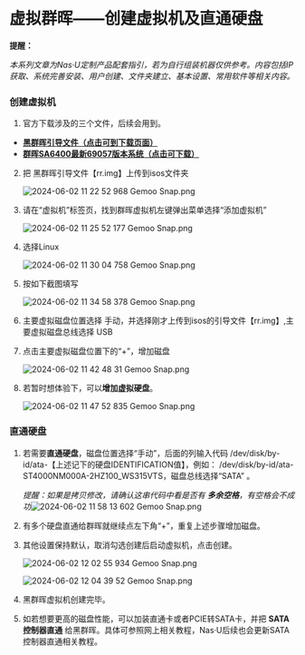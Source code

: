 # 虚拟群晖——创建虚拟机及直通硬盘

**提醒：**

*本系列文章为Nas·U定制产品配套指引，若为自行组装机器仅供参考。内容包括IP获取、系统完善安装、用户创建、文件夹建立、基本设置、常用软件等相关内容。*

### 创建虚拟机

1. 官方下载涉及的三个文件，后续会用到。

- [**黑群晖引导文件（点击可到下载页面）**](https://github.com/RROrg/rr/releases)
- [**群晖SA6400最新69057版本系统（点击可下载）**](https://global.synologydownload.com/download/DSM/release/7.2.1/69057-1/DSM_SA6400_69057.pat?model=SA6400&bays=12&dsm_version=7.2.1&build_number=69057)

2. 把 黑群晖引导文件【rr.img】上传到isos文件夹

   ![2024-06-02 11 22 52 968  Gemoo Snap.png](https://nas-u.top/usr/uploads/2024/06/3992246153.png)

3. 请在“虚拟机”标签页，找到群晖虚拟机左键弹出菜单选择“添加虚拟机”

   ![2024-06-02 11 25 52 177  Gemoo Snap.png](https://nas-u.top/usr/uploads/2024/06/3667088107.png)

4. 选择Linux

   ![2024-06-02 11 30 04 758  Gemoo Snap.png](https://nas-u.top/usr/uploads/2024/06/2900720861.png)

5. 按如下截图填写

   ![2024-06-02 11 34 58 378  Gemoo Snap.png](https://nas-u.top/usr/uploads/2024/06/2757536767.png)

6. 主要虚拟磁盘位置选择 手动，并选择刚才上传到isos的引导文件【rr.img】,主要虚拟磁盘总线选择 USB

7. 点击主要虚拟磁盘位置下的“+”，增加磁盘

   ![2024-06-02 11 42 48 31  Gemoo Snap.png](https://nas-u.top/usr/uploads/2024/06/223427880.png)

8. 若暂时想体验下，可以**增加虚拟硬盘**。

   ![2024-06-02 11 47 52 835  Gemoo Snap.png](https://nas-u.top/usr/uploads/2024/06/4080860670.png)

   

### 直通硬盘

1. 若需要**直通硬盘**，磁盘位置选择“手动”，后面的列输入代码 /dev/disk/by-id/ata-【上述记下的硬盘IDENTIFICATION值】，例如：
   /dev/disk/by-id/ata-ST4000NM000A-2HZ100_WS315VTS，磁盘总线选择“SATA” 。

   *提醒：如果是拷贝修改，请确认这串代码中看是否有 **多余空格**，有空格会不成功*![2024-06-02 11 58 13 602  Gemoo Snap.png](https://nas-u.top/usr/uploads/2024/06/2801767525.png)

2. 有多个硬盘直通给群晖就继续点左下角“+”，重复上述步骤增加磁盘。

3. 其他设置保持默认，取消勾选创建后启动虚拟机，点击创建。  

   ![2024-06-02 12 02 55 934  Gemoo Snap.png](https://nas-u.top/usr/uploads/2024/06/1070169806.png)

   ![2024-06-02 12 04 39 52  Gemoo Snap.png](https://nas-u.top/usr/uploads/2024/06/3275019141.png)

4. 黑群晖虚拟机创建完毕。  

5. 如若想要更高的磁盘性能，可以加装直通卡或者PCIE转SATA卡，并把 **SATA控制器直通** 给黑群晖。具体可参照网上相关教程，Nas·U后续也会更新SATA控制器直通相关教程。